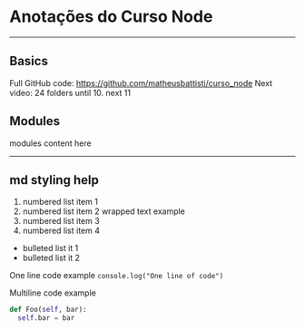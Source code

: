# Anotações do Curso Node

---

## Basics

Full GitHub code: https://github.com/matheusbattisti/curso_node
Next video: 24
folders until 10. next 11

## Modules

modules content here

---

## md styling help

1.  numbered list item 1
1.  numbered list item 2
    wrapped text example
1.  numbered list item 3
1.  numbered list item 4

- bulleted list it 1
- bulleted list it 2

One line code example
`console.log("One line of code")`

Multiline code example

```python
def Foo(self, bar):
  self.bar = bar
```
